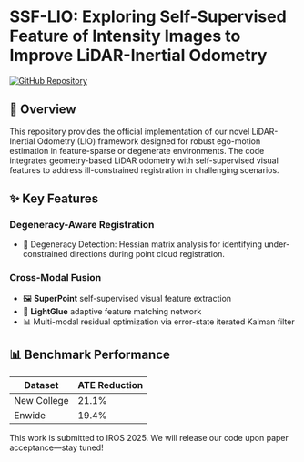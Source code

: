 # SSF-LIO: Exploring Self-Supervised Feature of Intensity Images to Improve LiDAR-Inertial Odometry

[![GitHub Repository](https://img.shields.io/badge/GitHub-SSF--LIO-blue?logo=github)](https://github.com/cimu67/SSF-LIO)

## 📖 Overview
This repository provides the official implementation of our novel LiDAR-Inertial Odometry (LIO) framework designed for robust ego-motion estimation in feature-sparse or degenerate environments. The code integrates geometry-based LiDAR odometry with self-supervised visual features to address ill-constrained registration in challenging scenarios. 

## ✨ Key Features
### Degeneracy-Aware Registration
- 🧮 Degeneracy Detection: Hessian matrix analysis for identifying under-constrained directions during point cloud registration.

### Cross-Modal Fusion
- 🖼️ **SuperPoint** self-supervised visual feature extraction
- 🔗 **LightGlue** adaptive feature matching network
- 📊 Multi-modal residual optimization via error-state iterated Kalman filter

## 📊 Benchmark Performance
| Dataset       | ATE Reduction |
|---------------|---------------|
| New College   | 21.1%         | 
| Enwide        | 19.4%         |

This work is submitted to IROS 2025. We will release our code upon paper acceptance—stay tuned!

